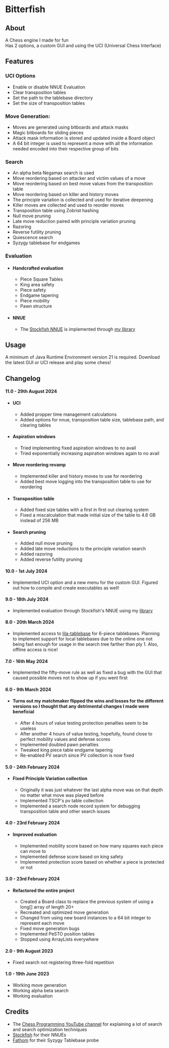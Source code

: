 
# Bitterfish

## About
A Chess engine I made for fun\
Has 2 options, a custom GUI and using the UCI (Universal Chess Interface)

## Features

### UCI Options
- Enable or disable NNUE Evaluation
- Clear transposition tables
- Set the path to the tablebase directory 
- Set the size of transposition tables


### Move Generation:
- Moves are generated using bitboards and attack masks
- Magic bitboards for sliding pieces
- Attack mask information is stored and updated inside a Board object
- A 64 bit integer is used to represent a move with all the information needed encoded into their respective group of bits

### Search
- An alpha beta Negamax search is used
- Move reordering based on attacker and victim values of a move 
- Move reordering based on best move values from the transposition table
- Move reordering based on killer and history moves
- The principle variation is collected and used for iterative deepening
- Killer moves are collected and used to reorder moves
- Transposition table using Zobrist hashing
- Null move pruning
- Late move reduction paired with principle variation pruning
- Razoring
- Reverse futility pruning
- Quiescence search 
- Syzygy tablebase for endgames

### Evaluation
- #### Handcrafted evaluation
	- Piece Square Tables
	- King area safety
	- Piece safety
	- Endgame tapering
	- Piece mobility 
	- Pawn structure
- #### NNUE
	- The [Stockfish NNUE](https://tests.stockfishchess.org/nns) is implemented through [my library](https://github.com/VedantJoshi1409/stockfish_nnue_probe) 

## Usage
A minimum of Java Runtime Environment version 21 is required.
Download the latest GUI or UCI release and play some chess!

## Changelog
#### 11.0 - 29th August 2024
- #### UCI
  - Added propper time management calculations
  - Added options for nnue, transposition table size, tablebase path, and clearing tables

- #### Aspiration windows
  - Tried implementing fixed aspiration windows to no avail
  - Tried exponentially increasing aspiration windows again to no avail

- #### Move reordering revamp
  - Implemented killer and history moves to use for reordering
  - Added best move logging into the transposition table to use for reordering

- #### Transposition table
  - Added fixed size tables with a first in first out clearing system
  - Fixed a miscalculation that made initial size of the table to 4.6 GB instead of 256 MB 

- #### Search pruning
  - Added null move pruning
  - Added late move reductions to the principle variation search
  - Added razoring
  - Added reverse futility pruning

#### 10.0 - 1st July 2024
- Implemented UCI option and a new menu for the custom GUI. Figured out how to compile and create executables as well!

#### 9.0 - 18th July 2024
- Implemented evaluation through Stockfish's NNUE using my [library](https://github.com/VedantJoshi1409/stockfish_nnue_probe)

#### 8.0 - 20th March 2024
- Implemented access to [lila-tablebase](https://github.com/lichess-org/lila-tablebase) for 6-piece tablebases. Planning to implement support for local tablebases due to the online one not being fast enough for usage in the search tree farther than ply 1. Also, offline access is nice!

#### 7.0 - 16th May 2024
- Implemented the fifty-move rule as well as fixed a bug with the GUI that caused possible moves not to show up if you went first

#### 6.0 - 9th March 2024
- #### Turns out my matchmaker flipped the wins and losses for the different versions so I thought that any detrimental changes I made were beneficial
	- After 4 hours of value testing protection penalties seem to be useless
	-  After another 4 hours of value testing, hopefully, found close to perfect mobility values and defense scores
	- Implemented doubled pawn penalties
	- Tweaked king piece table endgame tapering
	- Re-enabled PV search since PV collection is now fixed

#### 5.0 - 24th February 2024
- #### Fixed Principle Variation collection
	- Originally it was just whatever the last alpha move was on that depth no matter what move was played before
	- Implemented TSCP's pv table collection
	- Implemented a search node record system for debugging transposition table and other search issues

#### 4.0 - 23rd February 2024
- #### Improved evaluation
	- Implemented mobility score based on how many squares each piece can move to
	- Implemented defense score based on king safety
	- Implemented protection score based on whether a piece is protected or not
	
#### 3.0 - 23rd February 2024
- #### Refactored the entire project
	- Created a Board class to replace the previous system of using a long[] array of length 20+
	- Recreated and optimized move generation
	- Changed from using new board instances to a 64 bit integer to represent each move
	- Fixed move generation bugs
	- Implemented PeSTO position tables
	- Stopped using ArrayLists everywhere 
	
#### 2.0 - 9th August 2023
- Fixed search not registering three-fold repetition 

#### 1.0 - 19th June 2023
- Working move generation
- Working alpha beta search
- Working evaluation

## Credits
- The [Chess Programming YouTube channel](https://www.youtube.com/@chessprogramming591) for explaining a lot of search and search optimization techniques
- [Stockfish](https://github.com/official-stockfish/Stockfish) for their NNUEs
- [Fathom](https://github.com/jdart1/Fathom) for their Syzygy Tablebase probe


 

